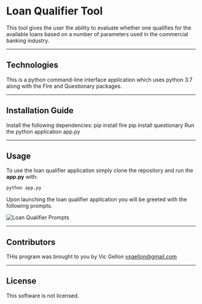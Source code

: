 # Loan Qualifier Tool

This tool gives the user the ability to evaluate whether one qualifies for the available loans based on a number of parameters used in the commercial banking industry. 

---

## Technologies

This is a python command-line interface application which uses python 3.7 along with the FIre and Questionary packages.

---

## Installation Guide
Install the following dependencies:
pip install fire
pip install questionary
Run the python application app.py

---

## Usage


To use the loan qualifier application simply clone the repository and run the **app.py** with:

```python
python app.py
```

Upon launching the loan qualifier application you will be greeted with the following prompts.

![Loan Qualifier Prompts](Images/loan_qalifier.png)

---

## Contributors

THis program was brought to you by Vic Gellon vsgellon@gmail.com

---

## License

This software is not licensed. 
